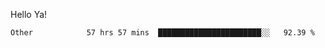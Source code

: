 Hello Ya!

<!--START_SECTION:waka-->

```text
Other            57 hrs 57 mins  ███████████████████████░░   92.39 %
```

<!--END_SECTION:waka-->
